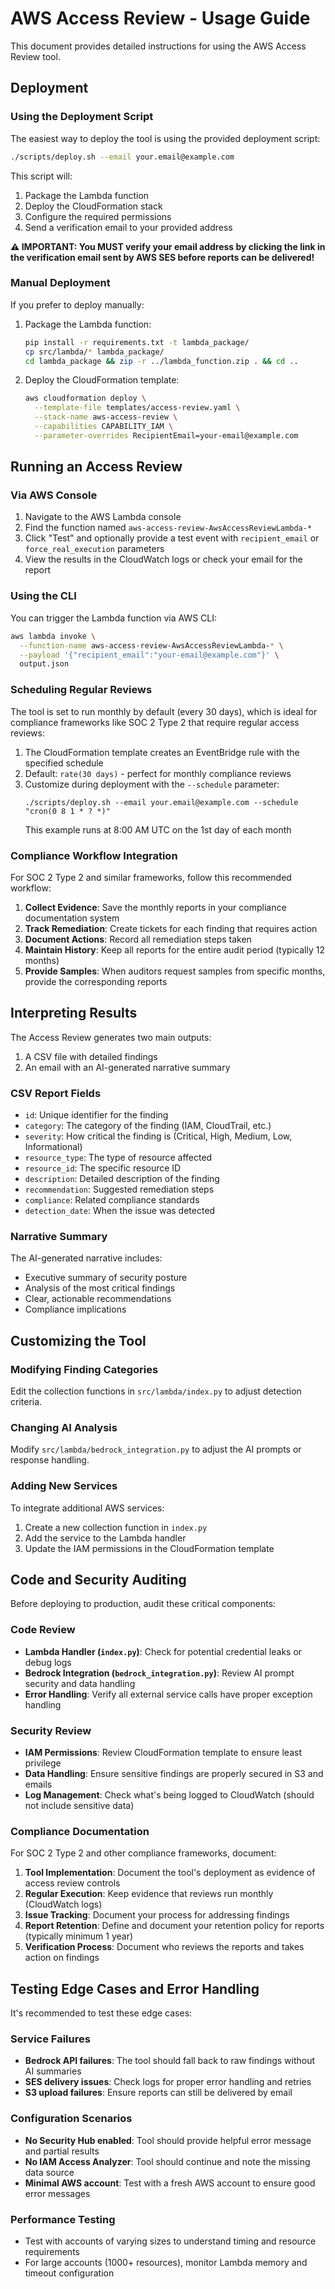 # AWS Access Review - Usage Guide

This document provides detailed instructions for using the AWS Access Review tool.

## Deployment

### Using the Deployment Script
The easiest way to deploy the tool is using the provided deployment script:

```bash
./scripts/deploy.sh --email your.email@example.com
```

This script will:
1. Package the Lambda function
2. Deploy the CloudFormation stack
3. Configure the required permissions
4. Send a verification email to your provided address

**⚠️ IMPORTANT: You MUST verify your email address by clicking the link in the verification email sent by AWS SES before reports can be delivered!**

### Manual Deployment
If you prefer to deploy manually:

1. Package the Lambda function:
   ```bash
   pip install -r requirements.txt -t lambda_package/
   cp src/lambda/* lambda_package/
   cd lambda_package && zip -r ../lambda_function.zip . && cd ..
   ```

2. Deploy the CloudFormation template:
   ```bash
   aws cloudformation deploy \
     --template-file templates/access-review.yaml \
     --stack-name aws-access-review \
     --capabilities CAPABILITY_IAM \
     --parameter-overrides RecipientEmail=your-email@example.com
   ```

## Running an Access Review

### Via AWS Console
1. Navigate to the AWS Lambda console
2. Find the function named `aws-access-review-AwsAccessReviewLambda-*`
3. Click "Test" and optionally provide a test event with `recipient_email` or `force_real_execution` parameters
4. View the results in the CloudWatch logs or check your email for the report

### Using the CLI
You can trigger the Lambda function via AWS CLI:

```bash
aws lambda invoke \
  --function-name aws-access-review-AwsAccessReviewLambda-* \
  --payload '{"recipient_email":"your-email@example.com"}' \
  output.json
```

### Scheduling Regular Reviews
The tool is set to run monthly by default (every 30 days), which is ideal for compliance frameworks like SOC 2 Type 2 that require regular access reviews:

1. The CloudFormation template creates an EventBridge rule with the specified schedule
2. Default: `rate(30 days)` - perfect for monthly compliance reviews
3. Customize during deployment with the `--schedule` parameter:
   ```
   ./scripts/deploy.sh --email your.email@example.com --schedule "cron(0 8 1 * ? *)"
   ```
   This example runs at 8:00 AM UTC on the 1st day of each month

### Compliance Workflow Integration

For SOC 2 Type 2 and similar frameworks, follow this recommended workflow:

1. **Collect Evidence**: Save the monthly reports in your compliance documentation system
2. **Track Remediation**: Create tickets for each finding that requires action
3. **Document Actions**: Record all remediation steps taken
4. **Maintain History**: Keep all reports for the entire audit period (typically 12 months)
5. **Provide Samples**: When auditors request samples from specific months, provide the corresponding reports

## Interpreting Results

The Access Review generates two main outputs:
1. A CSV file with detailed findings
2. An email with an AI-generated narrative summary

### CSV Report Fields
- `id`: Unique identifier for the finding
- `category`: The category of the finding (IAM, CloudTrail, etc.)
- `severity`: How critical the finding is (Critical, High, Medium, Low, Informational)
- `resource_type`: The type of resource affected
- `resource_id`: The specific resource ID
- `description`: Detailed description of the finding
- `recommendation`: Suggested remediation steps
- `compliance`: Related compliance standards
- `detection_date`: When the issue was detected

### Narrative Summary
The AI-generated narrative includes:
- Executive summary of security posture
- Analysis of the most critical findings
- Clear, actionable recommendations
- Compliance implications

## Customizing the Tool

### Modifying Finding Categories
Edit the collection functions in `src/lambda/index.py` to adjust detection criteria.

### Changing AI Analysis
Modify `src/lambda/bedrock_integration.py` to adjust the AI prompts or response handling.

### Adding New Services
To integrate additional AWS services:
1. Create a new collection function in `index.py`
2. Add the service to the Lambda handler
3. Update the IAM permissions in the CloudFormation template

## Code and Security Auditing

Before deploying to production, audit these critical components:

### Code Review
- **Lambda Handler (`index.py`)**: Check for potential credential leaks or debug logs
- **Bedrock Integration (`bedrock_integration.py`)**: Review AI prompt security and data handling
- **Error Handling**: Verify all external service calls have proper exception handling

### Security Review
- **IAM Permissions**: Review CloudFormation template to ensure least privilege
- **Data Handling**: Ensure sensitive findings are properly secured in S3 and emails
- **Log Management**: Check what's being logged to CloudWatch (should not include sensitive data)

### Compliance Documentation

For SOC 2 Type 2 and other compliance frameworks, document:

1. **Tool Implementation**: Document the tool's deployment as evidence of access review controls
2. **Regular Execution**: Keep evidence that reviews run monthly (CloudWatch logs)
3. **Issue Tracking**: Document your process for addressing findings
4. **Report Retention**: Define and document your retention policy for reports (typically minimum 1 year)
5. **Verification Process**: Document who reviews the reports and takes action on findings

## Testing Edge Cases and Error Handling

It's recommended to test these edge cases:

### Service Failures
- **Bedrock API failures**: The tool should fall back to raw findings without AI summaries
- **SES delivery issues**: Check logs for proper error handling and retries
- **S3 upload failures**: Ensure reports can still be delivered by email

### Configuration Scenarios
- **No Security Hub enabled**: Tool should provide helpful error message and partial results
- **No IAM Access Analyzer**: Tool should continue and note the missing data source
- **Minimal AWS account**: Test with a fresh AWS account to ensure good error messages

### Performance Testing
- Test with accounts of varying sizes to understand timing and resource requirements
- For large accounts (1000+ resources), monitor Lambda memory and timeout configuration